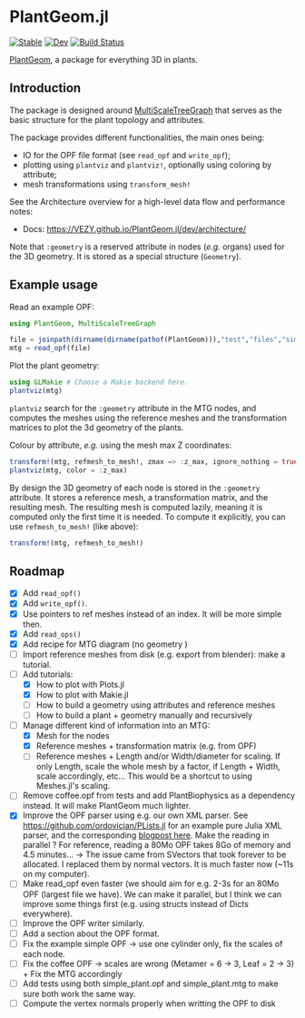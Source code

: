 # PlantGeom.jl

[![Stable](https://img.shields.io/badge/docs-stable-blue.svg)](https://VEZY.github.io/PlantGeom.jl/stable)
[![Dev](https://img.shields.io/badge/docs-dev-blue.svg)](https://VEZY.github.io/PlantGeom.jl/dev)
[![Build Status](https://github.com/VEZY/PlantGeom.jl/actions/workflows/CI.yml/badge.svg?branch=main)](https://github.com/VEZY/PlantGeom.jl/actions/workflows/CI.yml?query=branch%3Amain)

[PlantGeom](https://github.com/VEZY/PlantGeom.jl), a package for everything 3D in plants.

## Introduction

The package is designed around [MultiScaleTreeGraph](https://github.com/VEZY/MultiScaleTreeGraph.jl) that serves as the basic structure for the plant topology and attributes.

The package provides different functionalities, the main ones being:

- IO for the OPF file format (see `read_opf` and `write_opf`);
- plotting using `plantviz` and `plantviz!`, optionally using coloring by attribute;
- mesh transformations using `transform_mesh!`

See the Architecture overview for a high-level data flow and performance notes:
- Docs: https://VEZY.github.io/PlantGeom.jl/dev/architecture/

Note that `:geometry` is a reserved attribute in nodes (*e.g.* organs) used for the 3D geometry. It is stored as a special structure (`Geometry`).

## Example usage

Read an example OPF:

```julia
using PlantGeom, MultiScaleTreeGraph

file = joinpath(dirname(dirname(pathof(PlantGeom))),"test","files","simple_plant.opf")
mtg = read_opf(file)
```

Plot the plant geometry:

```julia
using GLMakie # Choose a Makie backend here.
plantviz(mtg)
```

`plantviz` search for the `:geometry` attribute in the MTG nodes, and computes the meshes using the reference meshes and the transformation matrices to plot the 3d geometry of the plants.

Colour by attribute, *e.g.* using the mesh max Z coordinates:

```julia
transform!(mtg, refmesh_to_mesh!, zmax => :z_max, ignore_nothing = true)
plantviz(mtg, color = :z_max)
```

By design the 3D geometry of each node is stored in the `:geometry` attribute. It stores a reference mesh, a transformation matrix, and the resulting mesh. The resulting mesh is computed lazily, meaning it is computed only the first time it is needed. To compute it explicitly, you can use `refmesh_to_mesh!` (like above):

```julia
transform!(mtg, refmesh_to_mesh!)
```

## Roadmap

- [x] Add `read_opf()`
- [x] Add `write_opf()`.
- [x] Use pointers to ref meshes instead of an index. It will be more simple then.
- [x] Add `read_ops()`
- [x] Add recipe for MTG diagram (no geometry )
- [ ] Import reference meshes from disk (e.g. export from blender): make a tutorial.
- [ ] Add tutorials:
  - [x] How to plot with Plots.jl
  - [x] How to plot with Makie.jl
  - [ ] How to build a geometry using attributes and reference meshes
  - [ ] How to build a plant + geometry manually and recursively
- [ ] Manage different kind of information into an MTG:
  - [x] Mesh for the nodes
  - [x] Reference meshes + transformation matrix (e.g. from OPF)
  - [ ] Reference meshes + Length and/or Width/diameter for scaling. If only Length, scale the whole mesh by a factor, if Length + Width, scale accordingly, etc... This would be a shortcut to using Meshes.jl's scaling.
- [ ] Remove coffee.opf from tests and add PlantBiophysics as a dependency instead. It will make PlantGeom much lighter.
- [x] Improve the OPF parser using e.g. our own XML parser. See <https://github.com/ordovician/PLists.jl> for an example pure Julia XML parser, and the corresponding [blogpost here](https://blog.devgenius.io/how-to-easily-write-an-xml-parser-in-julia-7cd02f19d8c6). Make the reading in parallel ? For reference, reading a 80Mo OPF takes 8Go of memory and 4.5 minutes... -> The issue came from SVectors that took forever to be allocated. I replaced them by normal vectors. It is much faster now (~11s on my computer).
- [ ] Make read_opf even faster (we should aim for e.g. 2-3s for an 80Mo OPF (largest file we have). We can make it parallel, but I think we can improve some things first (e.g. using structs instead of Dicts everywhere).
- [ ] Improve the OPF writer similarly.
- [ ] Add a section about the OPF format.
- [ ] Fix the example simple OPF -> use one cylinder only, fix the scales of each node.
- [ ] Fix the coffee OPF -> scales are wrong (Metamer = 6 -> 3, Leaf = 2 -> 3) + Fix the MTG accordingly
- [ ] Add tests using both simple_plant.opf and simple_plant.mtg to make sure both work the same way.
- [ ] Compute the vertex normals properly when writting the OPF to disk
